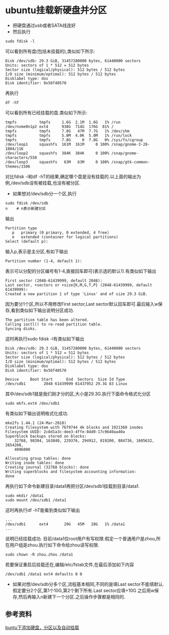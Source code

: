 # ubuntu挂载新硬盘并分区
* 把硬盘通过usb或者SATA线连好
* 然后执行
```
sudo fdisk -l
```
可以看到所有盘(包括未挂载的),类似如下所示:
```
Disk /dev/sdb: 29.3 GiB, 31457280000 bytes, 61440000 sectors
Units: sectors of 1 * 512 = 512 bytes
Sector size (logical/physical): 512 bytes / 512 bytes
I/O size (minimum/optimal): 512 bytes / 512 bytes
Disklabel type: dos
Disk identifier: 0x56f48570
```
再执行
```
df -hT
```
可以看到所有已经挂载的盘.类似如下所示:
```
tmpfs          tmpfs     1.6G  2.1M  1.6G   1% /run
/dev/nvme0n1p2 ext4      938G  714G  176G  81% /
tmpfs          tmpfs     7.8G   47M  7.7G   1% /dev/shm
tmpfs          tmpfs     5.0M  4.0K  5.0M   1% /run/lock
tmpfs          tmpfs     7.8G     0  7.8G   0% /sys/fs/cgroup
/dev/loop1     squashfs  161M  161M     0 100% /snap/gnome-3-28-1804/116
/dev/loop2     squashfs  384K  384K     0 100% /snap/gnome-characters/550
/dev/loop3     squashfs   63M   63M     0 100% /snap/gtk-common-themes/1506
```
对比fdisk -l和df -hT的结果,确定哪个盘是没有挂载的.以上面的输出为例,/dev/sdb没有被挂载,也没有被分区.
* 如果想对/dev/sdb分一个区,执行
```
sudo fdisk /dev/sdb
n    # n表示新建分区
```
输出
```
Partition type
   p   primary (0 primary, 0 extended, 4 free)
   e   extended (container for logical partitions)
Select (default p):
```
输入p,表示是主分区,有如下输出
```
Partition number (1-4, default 1):
```
表示可以分配的分区编号有1-4,直接回车即可(表示选的默认1).有类似如下输出
```
First sector (2048-61439999, default 2048):
Last sector, +sectors or +size{K,M,G,T,P} (2048-61439999, default 61439999):
Created a new partition 1 of type 'Linux' and of size 29.3 GiB.
```
因为要分1个区,所以不用修改First sector,Last sector默认回车即可.最后输入w保存,看到类似如下输出说明分区成功.
```
The partition table has been altered.
Calling ioctl() to re-read partition table.
Syncing disks.
```
这时再执行sudo fdisk -l有类似如下输出
```
Disk /dev/sdb: 29.3 GiB, 31457280000 bytes, 61440000 sectors
Units: sectors of 1 * 512 = 512 bytes
Sector size (logical/physical): 512 bytes / 512 bytes
I/O size (minimum/optimal): 512 bytes / 512 bytes
Disklabel type: dos
Disk identifier: 0x56f48570

Device     Boot Start      End  Sectors  Size Id Type
/dev/sdb1        2048 61439999 61437952 29.3G 83 Linux
```
其中/dev/sdb1就是我们刚才分的区,大小是29.3G.执行下面命令格式化分区
```
sudo mkfs.ext4 /dev/sdb1
```
有类似如下输出说明格式化成功.
```
mke2fs 1.44.1 (24-Mar-2018)
Creating filesystem with 7679744 4k blocks and 1921360 inodes
Filesystem UUID: 2c8d1a3c-dee3-4ffe-84d0-17c9640aa40a
Superblock backups stored on blocks:
	32768, 98304, 163840, 229376, 294912, 819200, 884736, 1605632, 2654208,
	4096000

Allocating group tables: done
Writing inode tables: done
Creating journal (32768 blocks): done
Writing superblocks and filesystem accounting information:
done
```
再执行如下命令新建目录/data1再把分区/dev/sdb1挂载到目录/data1.
```
sudo mkdir /data1
sudo mount /dev/sdb1 /data1
```
这时再执行df -hT能看到类似如下输出
```
...
/dev/sdb1      ext4       29G   45M   28G   1% /data1
...
```
说明已经挂载成功.
目前/data1仅root用户有写权限.假定一个普通用户是zhou,所在用户组是zhou.执行如下命令给zhou读写权限.
```
sudo chown -R zhou.zhou /data1
```
若要保证重启后挂载还在,编辑/etc/fstab文件,在最后添加如下内容
```
/dev/sdb1 /data1 ext4 defaults 0 0
```
* 如果对想/dev/sdb分多个区,流程基本相同,不同的是填Last sector不能填默认.假定要分2个区,第1个10G,第2个剩下所有.Last sector应填+10G
之后用w保存,然后再输入n新建下一个分区.之后操作步骤都是相同的.
## 参考资料
[buntu下添加硬盘，分区以及自动挂载](https://www.jianshu.com/p/ec5579ef15a6)